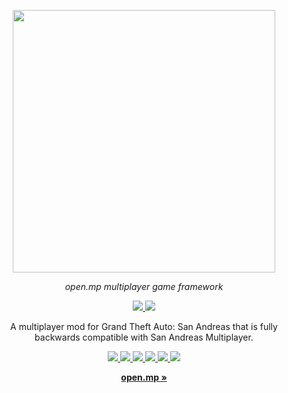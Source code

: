 <p align="center">
  <a aria-label="open.mp logo" href="https://open.mp">
    <img src="https://imgur.com/tGjhoGX.png" width="420" />
  </a>
</p>

<p align="center">
  <em>open.mp multiplayer game framework</em>
</p>

<p align="center">
  <a href="https://open.mp/docs">
    <img src="https://img.shields.io/badge/Docs-9083D2?logoColor=9083D2" />
  </a>
  <a href="https://github.com/openmultiplayer/server-beta/releases">
    <img src="https://img.shields.io/static/v1?label=&message=Download Beta&color=2BB4AB" />
  </a>
  <br />
</p>

<p align="center">
  A multiplayer mod for Grand Theft Auto: San Andreas that is fully backwards compatible with San Andreas Multiplayer.
</p>

<p align="center">
  <a href="https://discord.gg/samp">
    <img src="https://img.shields.io/discord/231799104731217931?label=Discord&color=5865F2" />
  </a>
  <a href="https://twitter.com/openmultiplayer">
    <img src="https://img.shields.io/badge/Twitter-00acee?logo=twitter&logoColor=white" />
  </a>
  <a href="https://instagram.com/openmultiplayer">
    <img src="https://img.shields.io/badge/Instagram-E4405F?logo=instagram&logoColor=white" />
  </a>
  <a href="https://www.facebook.com/openmultiplayer">
    <img src="https://img.shields.io/badge/Facebook-1298f6?logo=facebook&logoColor=white" />
  </a>
  <a href="https://www.youtube.com/openmultiplayer">
    <img src="https://img.shields.io/badge/Youtube-f00?logo=youtube&logoColor=white" />
  </a>
  <a href="https://www.twitch.tv/openmultiplayer">
    <img src="https://img.shields.io/badge/Twitch-a970ff?logo=twitch&logoColor=white" />
  </a>
</p>

<p align="center">
  <a href="https://open.mp"><strong>open.mp »</strong></a>
</p>
